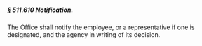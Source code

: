 ##### § 511.610 Notification. #####

The Office shall notify the employee, or a representative if one is designated, and the agency in writing of its decision.